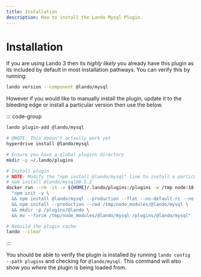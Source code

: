 ```yaml
---
title: Installation
description: How to install the Lando Mysql Plugin.
---
```


# Installation

If you are using Lando 3 then its *highly likely* you already have this plugin as its included by default in most installation pathways. You can verify this by running:

```sh
lando version --component @lando/mysql
```

However if you would like to manually install the plugin, update it to the bleeding edge or install a particular version then use the below.

::: code-group
```sh [lando 3.21+]
lando plugin-add @lando/mysql
```

```sh [hyperdrive]
# @NOTE: This doesn't actaully work yet
hyperdrive install @lando/mysql
```

```sh [docker]
# Ensure you have a global plugins directory
mkdir -p ~/.lando/plugins

# Install plugin
# NOTE: Modify the "npm install @lando/mysql" line to install a particular version eg
# npm install @lando/mysql@0.5.2
docker run --rm -it -v ${HOME}/.lando/plugins:/plugins -w /tmp node:18-alpine sh -c \
  "npm init -y \
  && npm install @lando/mysql --production --flat --no-default-rc --no-lockfile --link-duplicates \
  && npm install --production --cwd /tmp/node_modules/@lando/mysql \
  && mkdir -p /plugins/@lando \
  && mv --force /tmp/node_modules/@lando/mysql /plugins/@lando/mysql"

# Rebuild the plugin cache
lando --clear
```
:::

You should be able to verify the plugin is installed by running `lando config --path plugins` and checking for `@lando/mysql`. This command will also show you _where_ the plugin is being loaded from.
